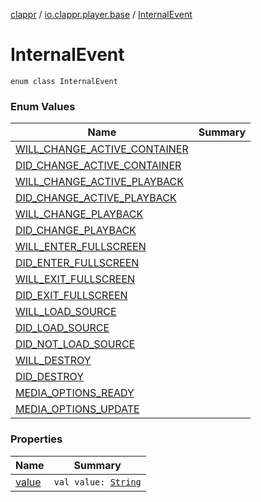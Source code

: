 [clappr](../../index.md) / [io.clappr.player.base](../index.md) / [InternalEvent](.)

# InternalEvent

`enum class InternalEvent`

### Enum Values

| Name | Summary |
|---|---|
| [WILL_CHANGE_ACTIVE_CONTAINER](-w-i-l-l_-c-h-a-n-g-e_-a-c-t-i-v-e_-c-o-n-t-a-i-n-e-r.md) |  |
| [DID_CHANGE_ACTIVE_CONTAINER](-d-i-d_-c-h-a-n-g-e_-a-c-t-i-v-e_-c-o-n-t-a-i-n-e-r.md) |  |
| [WILL_CHANGE_ACTIVE_PLAYBACK](-w-i-l-l_-c-h-a-n-g-e_-a-c-t-i-v-e_-p-l-a-y-b-a-c-k.md) |  |
| [DID_CHANGE_ACTIVE_PLAYBACK](-d-i-d_-c-h-a-n-g-e_-a-c-t-i-v-e_-p-l-a-y-b-a-c-k.md) |  |
| [WILL_CHANGE_PLAYBACK](-w-i-l-l_-c-h-a-n-g-e_-p-l-a-y-b-a-c-k.md) |  |
| [DID_CHANGE_PLAYBACK](-d-i-d_-c-h-a-n-g-e_-p-l-a-y-b-a-c-k.md) |  |
| [WILL_ENTER_FULLSCREEN](-w-i-l-l_-e-n-t-e-r_-f-u-l-l-s-c-r-e-e-n.md) |  |
| [DID_ENTER_FULLSCREEN](-d-i-d_-e-n-t-e-r_-f-u-l-l-s-c-r-e-e-n.md) |  |
| [WILL_EXIT_FULLSCREEN](-w-i-l-l_-e-x-i-t_-f-u-l-l-s-c-r-e-e-n.md) |  |
| [DID_EXIT_FULLSCREEN](-d-i-d_-e-x-i-t_-f-u-l-l-s-c-r-e-e-n.md) |  |
| [WILL_LOAD_SOURCE](-w-i-l-l_-l-o-a-d_-s-o-u-r-c-e.md) |  |
| [DID_LOAD_SOURCE](-d-i-d_-l-o-a-d_-s-o-u-r-c-e.md) |  |
| [DID_NOT_LOAD_SOURCE](-d-i-d_-n-o-t_-l-o-a-d_-s-o-u-r-c-e.md) |  |
| [WILL_DESTROY](-w-i-l-l_-d-e-s-t-r-o-y.md) |  |
| [DID_DESTROY](-d-i-d_-d-e-s-t-r-o-y.md) |  |
| [MEDIA_OPTIONS_READY](-m-e-d-i-a_-o-p-t-i-o-n-s_-r-e-a-d-y.md) |  |
| [MEDIA_OPTIONS_UPDATE](-m-e-d-i-a_-o-p-t-i-o-n-s_-u-p-d-a-t-e.md) |  |

### Properties

| Name | Summary |
|---|---|
| [value](value.md) | `val value: `[`String`](https://kotlinlang.org/api/latest/jvm/stdlib/kotlin/-string/index.html) |
